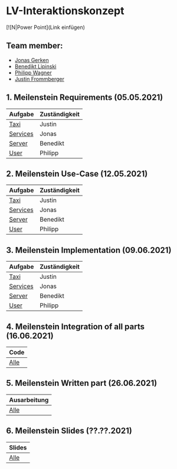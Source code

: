 #  LV-Interaktionskonzept

[![N|Power Point](Link einfügen)

## Team member:

- [Jonas Gerken](https://github.com/JonasGerken )
- [Benedikt Lipinski](https://github.com/beLipinski)
- [Philipp Wagner](https://github.com/VisioNyrix)
- [Justin Frommberger](https://github.com/JustinF97)

## 1. Meilenstein Requirements (05.05.2021)

| Aufgabe                                                                                                                                | Zuständigkeit | 
| ------------- | -------- |
| [Taxi](https://github.com/elehshl/mqtt_exercise_2021/blob/master/Design/requirements/taxi_requirements.md)                | Justin        | 
| [Services](https://github.com/elehshl/mqtt_exercise_2021/blob/master/Design/requirements/Requirements_IK_Services.xlsx)   | Jonas         | 
| [Server](https://github.com/elehshl/mqtt_exercise_2021/blob/master/Design/requirements/Requirements.xlsx)                 | Benedikt      | 
| [User](https://github.com/elehshl/mqtt_exercise_2021/blob/master/Design/requirements/Requirements_User.xlsx)              | Philipp       | 

## 2. Meilenstein Use-Case (12.05.2021)

| Aufgabe                                                                                                                                | Zuständigkeit | 
| ------------- | -------- |
| [Taxi](https://github.com/elehshl/mqtt_exercise_2021/blob/master/Design/UseCase/Car_UseCase.png)                               | Justin        | 
| [Services](https://github.com/elehshl/mqtt_exercise_2021/blob/master/Design/UseCase/Service.png)                               | Jonas         | 
| [Server](https://github.com/elehshl/mqtt_exercise_2021/tree/master/Design/UseCase/Server_order_car)                            | Benedikt      | 
| [User](https://github.com/elehshl/mqtt_exercise_2021/blob/master/Design/UseCase/User/UseCase_User.PNG)                         | Philipp       | 

## 3. Meilenstein Implementation (09.06.2021)

| Aufgabe                                                                                                                       | Zuständigkeit | 
| ------------- | -------- |
| [Taxi](https://github.com/elehshl/mqtt_exercise_2021/blob/master/code/taxi/taxi.py)                                           | Justin        | 
| [Services](https://github.com/elehshl/mqtt_exercise_2021/tree/master/code/services)                                           | Jonas         | 
| [Server](https://github.com/elehshl/mqtt_exercise_2021/blob/master/code/server/server.py)                                     | Benedikt      | 
| [User](https://github.com/elehshl/mqtt_exercise_2021/blob/master/code/user/User.py)                                           | Philipp       | 
 
## 4. Meilenstein Integration of all parts (16.06.2021)

| Code                                                                                                                      
| ------------- |
| [Alle](https://github.com/elehshl/mqtt_exercise_2021/tree/master/code)                                          

## 5. Meilenstein Written part (26.06.2021)

| Ausarbeitung                                                                                                                      
| ------------- |
| [Alle](https://github.com/elehshl/mqtt_exercise_2021/tree/master/Ausarbeitung)  

## 6. Meilenstein Slides (??.??.2021)

| Slides                                                                                                                      
| ------------- |
| [Alle](https://github.com/elehshl/mqtt_exercise_2021/tree/master/Ausarbeitung)  






